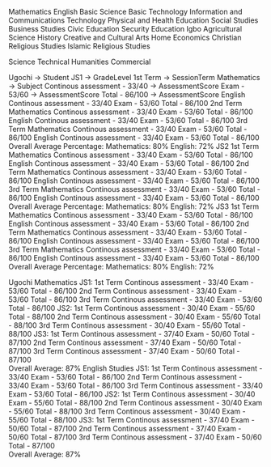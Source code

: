 Mathematics
English 
Basic Science
Basic Technology
Information and Communications Technology
Physical and Health Education
Social Studies
Business Studies
Civic Education
Security Education
Igbo
Agricultural Science
History
Creative and Cultural Arts
Home Economics
Christian Religious Studies
Islamic Religious Studies

Science
Technical
Humanities
Commercial

Ugochi -> Student
    JS1 -> GradeLevel
        1st Term -> SessionTerm
            Mathematics -> Subject
                Continous assessment - 33/40 -> AssessmentScore
                Exam - 53/60                 -> AssessmentScore
                Total - 86/100               -> AssessmentScore
            English
                Continous assessment - 33/40
                Exam - 53/60
                Total - 86/100
        2nd Term
            Mathematics
                Continous assessment - 33/40
                Exam - 53/60
                Total - 86/100
            English
                Continous assessment - 33/40
                Exam - 53/60
                Total - 86/100
        3rd Term
            Mathematics
                Continous assessment - 33/40
                Exam - 53/60
                Total - 86/100
            English
                Continous assessment - 33/40
                Exam - 53/60
                Total - 86/100
        Overall Average Percentage:
            Mathematics: 80%
            English: 72%
    JS2
        1st Term
            Mathematics
                Continous assessment - 33/40
                Exam - 53/60
                Total - 86/100
            English
                Continous assessment - 33/40
                Exam - 53/60
                Total - 86/100
        2nd Term
            Mathematics
                Continous assessment - 33/40
                Exam - 53/60
                Total - 86/100
            English
                Continous assessment - 33/40
                Exam - 53/60
                Total - 86/100
        3rd Term
            Mathematics
                Continous assessment - 33/40
                Exam - 53/60
                Total - 86/100
            English
                Continous assessment - 33/40
                Exam - 53/60
                Total - 86/100
        Overall Average Percentage:
            Mathematics: 80%
            English: 72%
    JS3
        1st Term
            Mathematics
                Continous assessment - 33/40
                Exam - 53/60
                Total - 86/100
            English
                Continous assessment - 33/40
                Exam - 53/60
                Total - 86/100
        2nd Term
            Mathematics
                Continous assessment - 33/40
                Exam - 53/60
                Total - 86/100
            English
                Continous assessment - 33/40
                Exam - 53/60
                Total - 86/100
        3rd Term
            Mathematics
                Continous assessment - 33/40
                Exam - 53/60
                Total - 86/100
            English
                Continous assessment - 33/40
                Exam - 53/60
                Total - 86/100
        Overall Average Percentage:
            Mathematics: 80%
            English: 72%

Ugochi
    Mathematics
        JS1:
            1st Term
                Continous assessment - 33/40
                Exam - 53/60
                Total - 86/100
            2nd Term
                Continous assessment - 33/40
                Exam - 53/60
                Total - 86/100
            3rd Term
                Continous assessment - 33/40
                Exam - 53/60
                Total - 86/100
        JS2:
            1st Term
                Continous assessment - 30/40
                Exam - 55/60
                Total - 88/100
            2nd Term
                Continous assessment - 30/40
                Exam - 55/60
                Total - 88/100
            3rd Term
                Continous assessment - 30/40
                Exam - 55/60
                Total - 88/100 
        JS3:
            1st Term
                Continous assessment - 37/40
                Exam - 50/60
                Total - 87/100
            2nd Term
                Continous assessment - 37/40
                Exam - 50/60
                Total - 87/100
            3rd Term
                Continous assessment - 37/40
                Exam - 50/60
                Total - 87/100       
        Overall Average:
            87%
    English Studies
        JS1:
            1st Term
                Continous assessment - 33/40
                Exam - 53/60
                Total - 86/100
            2nd Term
                Continous assessment - 33/40
                Exam - 53/60
                Total - 86/100
            3rd Term
                Continous assessment - 33/40
                Exam - 53/60
                Total - 86/100
        JS2:
            1st Term
                Continous assessment - 30/40
                Exam - 55/60
                Total - 88/100
            2nd Term
                Continous assessment - 30/40
                Exam - 55/60
                Total - 88/100
            3rd Term
                Continous assessment - 30/40
                Exam - 55/60
                Total - 88/100 
        JS3:
            1st Term
                Continous assessment - 37/40
                Exam - 50/60
                Total - 87/100
            2nd Term
                Continous assessment - 37/40
                Exam - 50/60
                Total - 87/100
            3rd Term
                Continous assessment - 37/40
                Exam - 50/60
                Total - 87/100       
        Overall Average:
            87%
